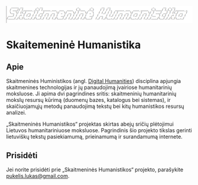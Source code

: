 ![Logo](https://github.com/Skaitmenine-Humanistika/skaitmenine-humanistika.github.io/raw/main/LogoBig.png)





# Skaitemeninė Humanistika 

## Apie

Skaitmeninės Huministikos (angl. [Digital Humanities](https://en.wikipedia.org/wiki/Digital_humanities#:~:text=Digital%20humanities%20(DH)%20is%20an,the%20analysis%20of%20their%20application.)) disciplina apjungia skaitmenines technologijas ir jų panaudojimą įvairiose humanitarinių moksluose. Ji apima dvi pagrindines sritis: skaitmeninių humanitarinių mokslų resursų kūrimą (duomenų bazes, katalogus bei sistemas), ir  skaičiuojamųjų metodų panaudojimą tekstų bei kitų humanistikos resursų analizei. 

„Skaitmeninės Humanistikos“ projektas skirtas abejų sričių plėtojimui Lietuvos humanitariniuose moksluose. Pagrindinis šio projekto tikslas gerinti lietuviškų tekstų pasiekiamumą, prieinamumą ir surandamumą internete. 


## Prisidėti 

Jei norite prisidėti prie „Skaitmeninės Humanistikos“ projekto, parašykite [pukelis.lukas@gmail.com](mailto:pukelis.lukas@gmail.com). 
